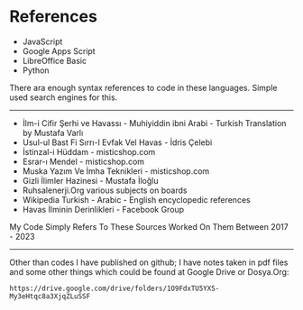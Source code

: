 # References

* JavaScript
* Google Apps Script
* LibreOffice Basic
* Python

There ara enough syntax references to code in these languages. Simple used search engines for this.
***

* İlm-i Cifir Şerhi ve Havassı - Muhiyiddin ibni Arabi - Turkish Translation by Mustafa Varlı
* Usul-ul Bast Fi Sırrı-l Evfak Vel Havas - İdris Çelebi
* İstinzal-i Hüddam - misticshop.com
* Esrar-ı Mendel - misticshop.com
* Muska Yazım Ve İmha Teknikleri - misticshop.com
* Gizli İlimler Hazinesi - Mustafa İloğlu
* Ruhsalenerji.Org various subjects on boards
* Wikipedia Turkish - Arabic - English encyclopedic references
* Havas İlminin Derinlikleri - Facebook Group

My Code Simply Refers To These Sources Worked On Them Between 2017 - 2023
***

Other than codes I have published on github; I have notes taken in pdf files and some other things
which could be found at Google Drive or Dosya.Org:

    https://drive.google.com/drive/folders/1O9FdxTU5YXS-My3eHtqc8a3XjqZLuSSF
